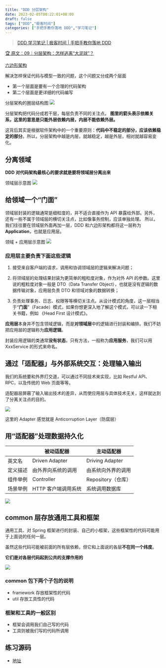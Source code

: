 ```yaml
---
title: "DDD 分层架构"
date: 2023-02-05T00:22:01+08:00
draft: false
tags: ["DDD","极客时间"]
categories: ["手把手教你落地 DDD","学习笔记"]
---
```


> [DDD 学习笔记 | 极客时间 | 手把手教你落地 DDD](../dir)

[🏆 原文：09｜分层架构：怎样逃离“大泥球”？](http://gk.link/a/11WlS)

[六边形架构](https://zhuanlan.zhihu.com/p/113681224)

解决怎样保证代码与模型一致的问题，这个问题又分成两个层面

- 第一个层面是要有一个合理的代码架构
- 第二个层面是更详细的代码编写

分层架构的圈层结构图
![](../../../../../post/23/分层架构-圈层结构.svg)

分层架构把代码分成若干层，每层负责不同的关注点。
**图里的箭头表示依赖关系，这里的意思是只能外层依赖内层，内层不能依赖外层。**

这背后其实是根据软件架构中的一个重要原则：**代码中不稳定的部分，应该依赖稳定的部分**。所以，分层架构中越是内层，就越稳定，越是外层，相对就越容易变化。

## 分离领域

**DDD 对代码架构最核心的要求就是要将领域层分离出来**

领域层示意图
![](../../../../../post/23/领域层示意图.svg)

## 给领域一个“门面”

领域层封装的逻辑通常是细粒度的，并不适合直接作为 API 暴露给外部。另外，还有一些不属于领域层的横切关注点，比如像事务控制，应该单独处理。
所以，我们往往要在领域层外面再加一层，DDD 和六边形架构都将这一层称为 **Application**，也就是应用层。

领域 + 应用层示意图
![](../../../../../post/23/领域+应用层示意图.svg)

### 应用层主要负责下面这些逻辑

1. 接受来自客户端的请求，调用和协调领域层的逻辑来解决问题；

2. 将领域层的处理结果封装为更简单的粗粒度对象，作为对外 API 的参数。这里说的粗粒度对象一般是 DTO（Data Transfer Object），也就是没有逻辑的数据传输对象，应用层负责 DTO 和领域对象的数据转换；

3. 负责处理事务、日志、权限等等横切关注点。从设计模式的角度，这一层相当于“**门面**”（Facade）模式，如果你想更深入地了解这个模式，可以读一下相关书籍，例如 《Head First 设计模式》。

**应用层**本身并不包含领域逻辑，而是**对领域层**中的逻辑进行封装和编排。我们不妨把应用层的逻辑称为**应用逻辑**。

封装应用逻辑的类通常**没有状态**，只有方法，一般称为**应用服务**，我们可以用 XxxService 的形式来命名。

## 通过「适配器」与外部系统交互：处理输入输出

我们的系统要和外界打交道，可以通过不同技术来实现，比如 Restful API、 RPC，以及传统的 Web 页面等等。

适配器层屏蔽了输入输出技术的差异，从而使应用层与具体技术无关，这样就达到了分离关注点的目的。

![](../../../../../post/23/Adapter.svg)

这里的 Adapter 感觉就是 Anticorruption Layer（防腐层）

## 用“适配器”处理数据持久化

| | 被动适配器  | 主动适配器  |
|---|---|---|
| 英文名 | Driven Adapter  | Driving Adapter  |
| 定义描述 | 由外界向系统的调用 | 由系统向外界的调用 |
| 组件举例 | Controller  | Repository（仓库）  |
| 场景举例 | HTTP 客户端调用系统 | 系统调用数据库 |

![](../../../../../post/23/主动与被动适配器.svg)

## common 层存放通用工具和框架

通用工具、对 Spring 框架进行的封装、自己的小框架，这些框架性的代码可能用于上面说的任何一层。

虽然这些代码可能被前面的所有层依赖，但它和上面说的各层**不在同一个纬度**。

**它们是对各层代码起到公共的支撑作用的**

![](../../../../../post/23/common层.svg)

### common 包下两个子包的说明

- framework 存放框架性的代码
- util 存放工具性的代码

### 框架和工具的一般区别

- 框架会调用我们自己写的代码
- 工具则被我们写的代码所调用

## 练习源码

- [地址](https://github.com/wyyl1/geektime-ddd/tree/1)